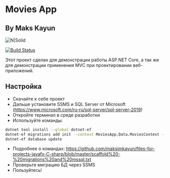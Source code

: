 # Movies App
## By Maks Kayun

![N|Solid](https://rut-miit.ru/content/logo_flagstripe_ministryeagle_ministry_eagle_rut_2.svg?id_wm=900277)

[![Build Status](https://travis-ci.org/joemccann/dillinger.svg?branch=master)](https://travis-ci.org/joemccann/dillinger)

Этот проект сделан для демонстрации работы ASP.NET Core, а так же для демонстрации применения MVC при проектировании веб-приложений.

## Настройка

- Скачайте к себе проект
- Дальше установите SSMS и SQL Server от Microsoft (https://www.microsoft.com/ru-ru/sql-server/sql-server-2019)
- Откройте терминал в среде разработки
- Используйте команды: 
```sh
dotnet tool install --global dotnet-ef
dotnet-ef migrations add init --context MoviesApp.Data.MoviesContext --output-dir Data/Migrations
dotnet-ef database update
```
- Подробнее о командах: https://github.com/maksimkayun/files-for-projects-javafx-C-sharp/blob/master/scaffold%20-%20migrations%20and%20mssql.txt
- Проверьте миграцию БД через SSMS
- Пользуйтесь!
